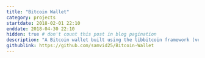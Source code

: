 ```yaml
---
title: "Bitcoin Wallet"
category: projects
startdate: 2018-02-01 22:10
enddate: 2018-04-30 22:10
hidden: true # don't count this post in blog pagination
description: "A Bitcoin wallet built using the libbitcoin framework (very buggy)"
githublink: https://github.com/samvid25/Bitcoin-Wallet
---
```


